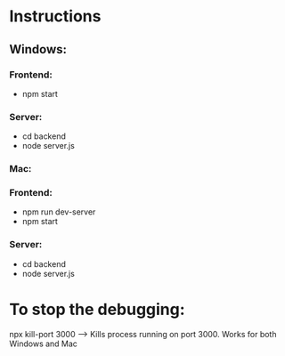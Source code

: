 # Instructions

## Windows:
### Frontend:
- npm start
### Server:
- cd backend
- node server.js

### Mac:
### Frontend:
- npm run dev-server
- npm start
### Server:
- cd backend
- node server.js

# To stop the debugging:
npx kill-port 3000 --> Kills process running on port 3000. Works for both Windows and Mac